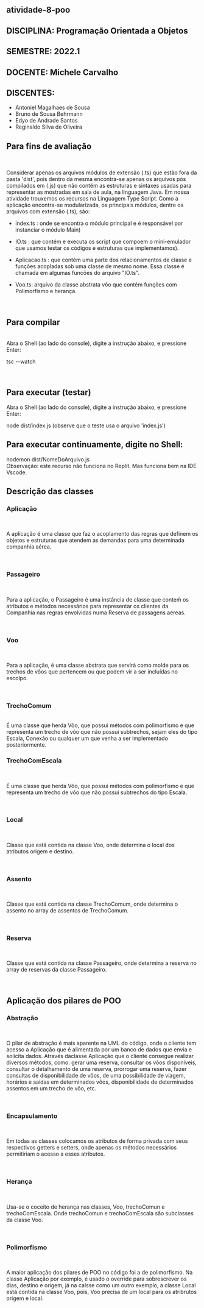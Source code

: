 ## atividade-8-poo

## DISCIPLINA: Programação Orientada a Objetos
## SEMESTRE:   2022.1
## DOCENTE:    Michele Carvalho
## DISCENTES:<br>
* Antoniel Magalhaes de Sousa<br>
* Bruno de Sousa Behrmann<br>
* Edyo de Andrade Santos<br>
* Reginaldo Silva de Oliveira<br> 

## Para fins de avaliação
<br>

Considerar apenas os arquivos módulos de extensão (.ts) que estão 
fora da pasta 'dist', pois dentro da mesma encontra-se apenas os 
arquivos pós compilados em (.js) que não contém as estruturas
e sintaxes usadas para representar as mostradas em sala de aula, na 
linguagem Java. Em nossa atividade trouxemos os recursos na Linguagem
Type Script.
Como a aplicação encontra-se modularizada, os principais módulos,
dentre os arquivos com extensão (.ts), são: 
* index.ts : onde se encontra o módulo principal e é responsável por
 instanciar o módulo Main)

* IO.ts : que contém e executa os script que compoem o mini-emulador
que usamos testar os códigos e estruturas que implementamos).

* Aplicacao.ts : que contém uma parte dos relacionamentos de classe
e funções acopladas sob uma classe de mesmo nome. Essa classe
é chamada em algumas funcões do arquivo "IO.ts".

* Voo.ts: arquivo da classe abstrata vôo que contém funções com
Polimorfismo e herança.

<br>

## Para compilar
<br>
Abra o Shell (ao lado do console), digite a instrução abaixo, e 
pressione Enter:

tsc --watch

<br>

## Para executar (testar)
Abra o Shell (ao lado do console), digite a instrução abaixo, e 
pressione Enter:

node dist/index.js
(observe que o teste usa o arquivo 'index.js')
<br>

## Para executar continuamente, digite no Shell:
nodemon dist/NomeDoArquivo.js
<br>
Observação: este recurso não funciona no Replit. Mas funciona bem
na IDE Vscode.


## Descrição das classes

### Aplicação
<br>

A aplicação é uma classe que faz o acoplamento das regras que
definem os objetos e estruturas que atendem as demandas para 
uma determinada companhia aérea.

<br>

### Passageiro
<br>

Para a aplicação, o Passageiro é uma instância de classe
que conteḿ os atributos e métodos necessários para
representar os clientes da Companhia nas regras envolvidas
numa Reserva de passagens aéreas.

<br>

### Voo
<br>

Para a aplicação, é uma classe abstrata que servirá como
molde para os trechos de vôos que pertencem ou que podem
vir a ser incluídas no escolpo.

<br>

### TrechoComum
<br>
É uma classe que herda Vôo, que possui métodos com
polimorfismo e que representa um trecho de vôo que
 não possui subtrechos, sejam eles do tipo
Escala, Conexão ou qualquer um que venha a ser
implementado posteriormente.


<br>

### TrechoComEscala
<br>

É uma classe que herda Vôo, que possui métodos com
polimorfismo e que representa um trecho de vôo que
não possui subtrechos do tipo Escala.

<br>

### Local
<br>

Classe que está contida na classe Voo, onde determina 
o local dos atributos origem e destino.

<br>

### Assento
<br>

Classe que está contida na classe TrechoComum, onde determina 
o assento no array de assentos de TrechoComum.

<br>

### Reserva
<br>

Classe que está contida na classe Passageiro, onde
determina a reserva no array de reservas da classe Passageiro.

<br>

## Aplicação dos pilares de POO

### Abstração
<br>

O pilar de abstração é mais aparente na UML do código, 
onde o cliente tem acesso a Aplicação que é alimentada por
um banco de dados que envia e solicita dados. Através daclasse 
Aplicação  que o cliente consegue realizar diversos métodos, 
como: gerar uma reserva, consultar os vôos disponíveis, 
consultar o detalhamento de uma reserva, prorrogar uma reserva, 
fazer consultas de disponibilidade de vôos, de uma possibilidade 
de viagem, horários e saídas em determinados vôos, disponibilidade 
de determinados assentos em um trecho de vôo, etc.

<br>

### Encapsulamento
<br>

Em todas as classes colocamos os atributos de forma privada 
com seus respectivos getters e setters, onde apenas os métodos
necessários permitiriam o acesso a esses atributos.

<br>

### Herança
<br>

Usa-se o coceito de herança nas classes, Voo, trechoComun 
e trechoComEscala. Onde trechoComun e trechoComEscala são
subclasses da classe Voo.

<br>

### Polimorfismo
<br>

A maior aplicação dos pilares de POO no código foi a de 
polimorfismo. Na classe Aplicação por exemplo, é usado 
o override para sobrescrever os dias, destino e origem, 
já na calsse como um outro exemplo, a classe Local 
está contida na classe Voo, pois, Voo precisa de um 
local para os atribrutos origem e local.

<br>
